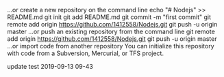 …or create a new repository on the command line
echo "# Nodejs" >> README.md
git init
git add README.md
git commit -m "first commit"
git remote add origin https://github.com/1412558/Nodejs.git
git push -u origin master
…or push an existing repository from the command line
git remote add origin https://github.com/1412558/Nodejs.git
git push -u origin master
…or import code from another repository
You can initialize this repository with code from a Subversion, Mercurial, or TFS project.

update test 2019-09-13 09-43
